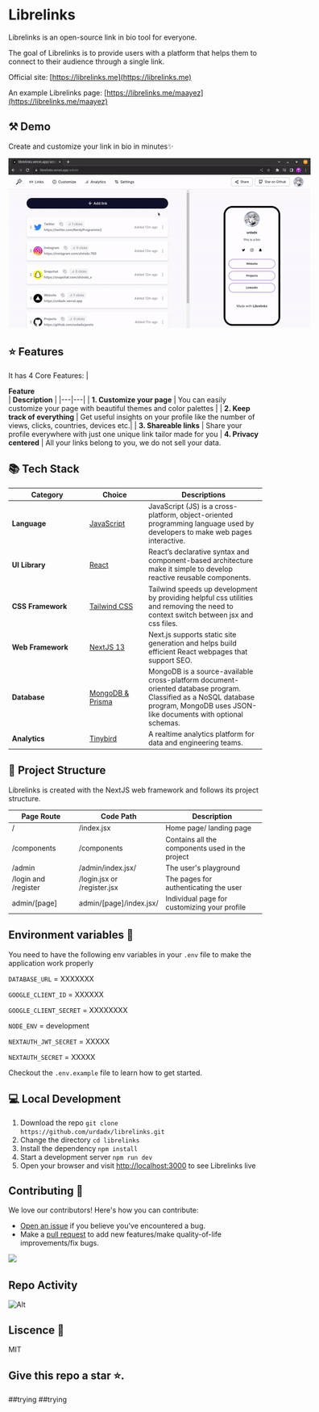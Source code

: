 # Librelinks

Librelinks is an open-source link in bio tool for everyone.

The goal of Librelinks is to provide users with a platform that helps them to connect to their audience through a single link.

Official site: [https://librelinks.me](https://librelinks.me)

An example Librelinks page: [https://librelinks.me/maayez](https://librelinks.me/maayez)

## ⚒️ Demo

Create and customize your link in bio in minutes✨

<div style="width: 600px;">

![Librelinks Demo](.github/demo.gif)

</div>

## ⭐ Features

It has 4 Core Features:
| <div style="width:285px">**Feature**</div> | **Description** |
|---|---|
| **1. Customize your page** | You can easily customize your page with beautiful themes and color palettes |
| **2. Keep track of everything** | Get useful insights on your profile like the number of views, clicks, countries, devices etc.|
| **3. Shareable links** | Share your profile everywhere with just one unique link tailor made for you |
**4. Privacy centered** | All your links belong to you, we do not sell your data.

## 📚 Tech Stack

| <div style="width:140px">**Category**</div> | <div style="width:100px">**Choice**</div>                                         | **Descriptions**                                                                                                                                                                 |
| ------------------------------------------- | --------------------------------------------------------------------------------- | -------------------------------------------------------------------------------------------------------------------------------------------------------------------------------- |
| **Language**                                | [JavaScript](https://github.com/microsoft/TypeScript)                             | JavaScript (JS) is a cross-platform, object-oriented programming language used by developers to make web pages interactive.                                                      |
| **UI Library**                              | [React](https://github.com/facebook/react)                                        | React’s declarative syntax and component-based architecture make it simple to develop reactive reusable components.                                                              |
| **CSS Framework**                           | [Tailwind CSS](https://github.com/tailwindlabs/tailwindcss)                       | Tailwind speeds up development by providing helpful css utilities and removing the need to context switch between jsx and css files.                                             |
| **Web Framework**                           | [NextJS 13](https://github.com/vercel/next.js)                                    | Next.js supports static site generation and helps build efficient React webpages that support SEO.                                                                               |
| **Database**                                | [MongoDB & Prisma](https://www.mongodb.com/docs/manual/reference/program/mongod/) | MongoDB is a source-available cross-platform document-oriented database program. Classified as a NoSQL database program, MongoDB uses JSON-like documents with optional schemas. |
| **Analytics**                               | [Tinybird](https://www.tinybird.co/)                                              | A realtime analytics platform for data and engineering teams.                                                                                                                    |

## 📁 Project Structure

Librelinks is created with the NextJS web framework and follows its project structure.

| <div style="width:115px">**Page Route**</div> | **Code Path**               | **Description**                                 |
| --------------------------------------------- | --------------------------- | ----------------------------------------------- |
| /                                             | /index.jsx                  | Home page/ landing page                         |
| /components                                   | /components                 | Contains all the components used in the project |
| /admin                                        | /admin/index.jsx/           | The user's playground                           |
| /login and /register                          | /login.jsx or /register.jsx | The pages for authenticating the user           |
| admin/[page]                                  | admin/[page]/index.jsx/     | Individual page for customizing your profile    |

## Environment variables 🔑

You need to have the following env variables in your `.env` file to make the application work properly

`DATABASE_URL` = XXXXXXX

`GOOGLE_CLIENT_ID` = XXXXXX

`GOOGLE_CLIENT_SECRET` = XXXXXXXX

`NODE_ENV` = development

`NEXTAUTH_JWT_SECRET` = XXXXX

`NEXTAUTH_SECRET` = XXXXX

Checkout the `.env.example` file to learn how to get started.

## 💻 Local Development

1. Download the repo `git clone https://github.com/urdadx/librelinks.git`
2. Change the directory `cd librelinks`
3. Install the dependency `npm install`
4. Start a development server `npm run dev`
5. Open your browser and visit [http://localhost:3000](http://localhost:3000) to see Librelinks live

## Contributing 🤝

We love our contributors! Here's how you can contribute:

- [Open an issue](https://github.com/urdadx/librelinks/issues) if you believe you've encountered a bug.
- Make a [pull request](https://github.com/urdadx/librelinks/pull) to add new features/make quality-of-life improvements/fix bugs.

<a href="https://github.com/urdadx/librelinks/graphs/contributors">
  <img src="https://contrib.rocks/image?repo=urdadx/librelinks" />
</a>

## Repo Activity

![Alt](https://repobeats.axiom.co/api/embed/90acd1b69cd45e69fdfe25c16187ea937c3e27c0.svg 'Repobeats analytics image')

## Liscence 📝

MIT

## Give this repo a star ⭐.

##trying
##trying
